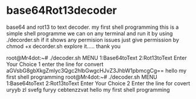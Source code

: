# base64Rot13decoder
base64 and rot13 to text decoder. my first shell programming
this is a simple shell programme we can on any terminal and run it by using ./decorder.sh 
if it shows any permision issues just give permission by chmod +x decorder.sh
explore it.....
thank you 


root@Mr4dot:~# ./decoder.sh 
MENU
1:Base64toText
2:Rot13toText
Enter Your Choice
1
enter the line for convert
aGVsbG8gbXkgZmlyc3Qgc2hlbGwgcHJvZ3JhbW1pbmcgCg==
hello my first shell programming 
root@Mr4dot:~# ./decoder.sh 
MENU
1:Base64toText
2:Rot13toText
Enter Your Choice
2
Enter the line for covert
uryyb zl svefg furyy cebtenzzvat
hello my first shell programming
